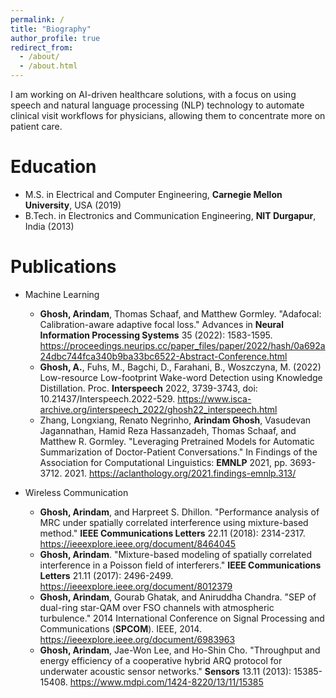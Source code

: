 ```yaml
---
permalink: /
title: "Biography"
author_profile: true
redirect_from:
  - /about/
  - /about.html
---
```


I am working on AI-driven healthcare solutions, with a focus on using speech and natural language processing (NLP) technology to automate clinical visit workflows for physicians, allowing them to concentrate more on patient care.

Education
======
* M.S. in Electrical and Computer Engineering, **Carnegie Mellon University**, USA (2019)
* B.Tech. in Electronics and Communication Engineering, **NIT Durgapur**, India (2013)

Publications
======
* Machine Learning
  * **Ghosh, Arindam**, Thomas Schaaf, and Matthew Gormley. "Adafocal: Calibration-aware adaptive focal loss." Advances in **Neural Information Processing Systems** 35 (2022): 1583-1595. <https://proceedings.neurips.cc/paper_files/paper/2022/hash/0a692a24dbc744fca340b9ba33bc6522-Abstract-Conference.html>
  * **Ghosh, A.**, Fuhs, M., Bagchi, D., Farahani, B., Woszczyna, M. (2022) Low-resource Low-footprint Wake-word Detection using Knowledge Distillation. Proc. **Interspeech** 2022, 3739-3743, doi: 10.21437/Interspeech.2022-529. <https://www.isca-archive.org/interspeech_2022/ghosh22_interspeech.html>
  * Zhang, Longxiang, Renato Negrinho, **Arindam Ghosh**, Vasudevan Jagannathan, Hamid Reza Hassanzadeh, Thomas Schaaf, and Matthew R. Gormley. "Leveraging Pretrained Models for Automatic Summarization of Doctor-Patient Conversations." In Findings of the Association for Computational Linguistics: **EMNLP** 2021, pp. 3693-3712. 2021. <https://aclanthology.org/2021.findings-emnlp.313/>

* Wireless Communication
  * **Ghosh, Arindam**, and Harpreet S. Dhillon. "Performance analysis of MRC under spatially correlated interference using mixture-based method." **IEEE Communications Letters** 22.11 (2018): 2314-2317. <https://ieeexplore.ieee.org/document/8464045>
  * **Ghosh, Arindam**. "Mixture-based modeling of spatially correlated interference in a Poisson field of interferers." **IEEE Communications Letters** 21.11 (2017): 2496-2499. <https://ieeexplore.ieee.org/document/8012379>
  * **Ghosh, Arindam**, Gourab Ghatak, and Aniruddha Chandra. "SEP of dual-ring star-QAM over FSO channels with atmospheric turbulence." 2014 International Conference on Signal Processing and Communications (**SPCOM**). IEEE, 2014. <https://ieeexplore.ieee.org/document/6983963>
  * **Ghosh, Arindam**, Jae-Won Lee, and Ho-Shin Cho. "Throughput and energy efficiency of a cooperative hybrid ARQ protocol for underwater acoustic sensor networks." **Sensors** 13.11 (2013): 15385-15408. <https://www.mdpi.com/1424-8220/13/11/15385>
